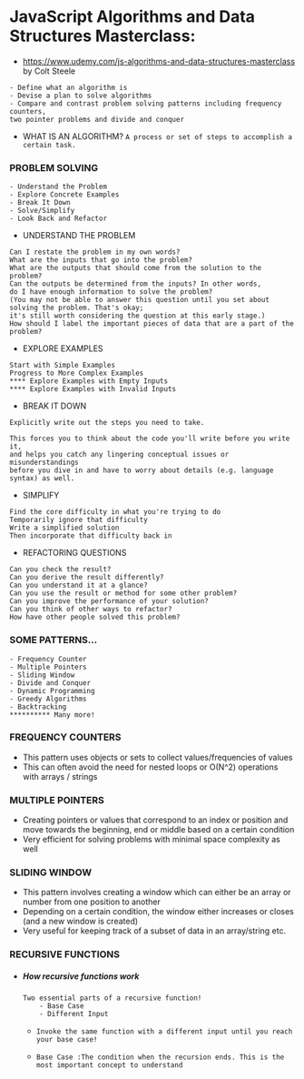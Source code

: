 
# JavaScript Algorithms and Data Structures Masterclass: 
- https://www.udemy.com/js-algorithms-and-data-structures-masterclass by Colt Steele
```
- Define what an algorithm is
- Devise a plan to solve algorithms
- Compare and contrast problem solving patterns including frequency counters, 
two pointer problems and divide and conquer
```
- WHAT IS AN ALGORITHM?
```A process or set of steps to accomplish a certain task.```

### PROBLEM SOLVING
```
- Understand the Problem
- Explore Concrete Examples
- Break It Down
- Solve/Simplify
- Look Back and Refactor
```

- UNDERSTAND THE PROBLEM
```
Can I restate the problem in my own words?
What are the inputs that go into the problem?
What are the outputs that should come from the solution to the problem?
Can the outputs be determined from the inputs? In other words, 
do I have enough information to solve the problem? 
(You may not be able to answer this question until you set about solving the problem. That's okay; 
it's still worth considering the question at this early stage.)
How should I label the important pieces of data that are a part of the problem?
``` 
- EXPLORE EXAMPLES
```
Start with Simple Examples
Progress to More Complex Examples
**** Explore Examples with Empty Inputs
**** Explore Examples with Invalid Inputs
```
- BREAK IT DOWN
```
Explicitly write out the steps you need to take.

This forces you to think about the code you'll write before you write it, 
and helps you catch any lingering conceptual issues or misunderstandings 
before you dive in and have to worry about details (e.g. language syntax) as well.
```
- SIMPLIFY
```
Find the core difficulty in what you're trying to do
Temporarily ignore that difficulty
Write a simplified solution
Then incorporate that difficulty back in
```
- REFACTORING QUESTIONS
```
Can you check the result?
Can you derive the result differently?
Can you understand it at a glance?
Can you use the result or method for some other problem?
Can you improve the performance of your solution?
Can you think of other ways to refactor?
How have other people solved this problem?
```


### SOME PATTERNS...
```
- Frequency Counter
- Multiple Pointers
- Sliding Window
- Divide and Conquer
- Dynamic Programming
- Greedy Algorithms
- Backtracking
********** Many more!
```


### FREQUENCY COUNTERS

- This pattern uses objects or sets to collect values/frequencies of values
- This can often avoid the need for nested loops or O(N^2) operations with arrays / strings


### MULTIPLE POINTERS

- Creating pointers or values that correspond to an index or position and move towards the beginning, end or middle based on a certain condition
- Very efficient for solving problems with minimal space complexity as well

### SLIDING WINDOW


- This pattern involves creating a window which can either be an array or number from one position to another
- Depending on a certain condition, the window either increases or closes (and a new window is created)
- Very useful for keeping track of a subset of data in an array/string etc.


### RECURSIVE FUNCTIONS
- ##### How recursive functions work
    ```
    Two essential parts of a recursive function!
        - Base Case
        - Different Input
    ```
    - ```Invoke the same function with a different input until you reach your base case!```

    - ```Base Case :The condition when the recursion ends. This is the most important concept to understand```



